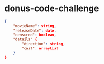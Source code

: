 # donus-code-challenge

```json
{
	"movieName": string,
	"releaseDate": date,
	"censured": boolean,
	"datails" {
		"direction": string,
		"cast": arrayList
	}
}
```

